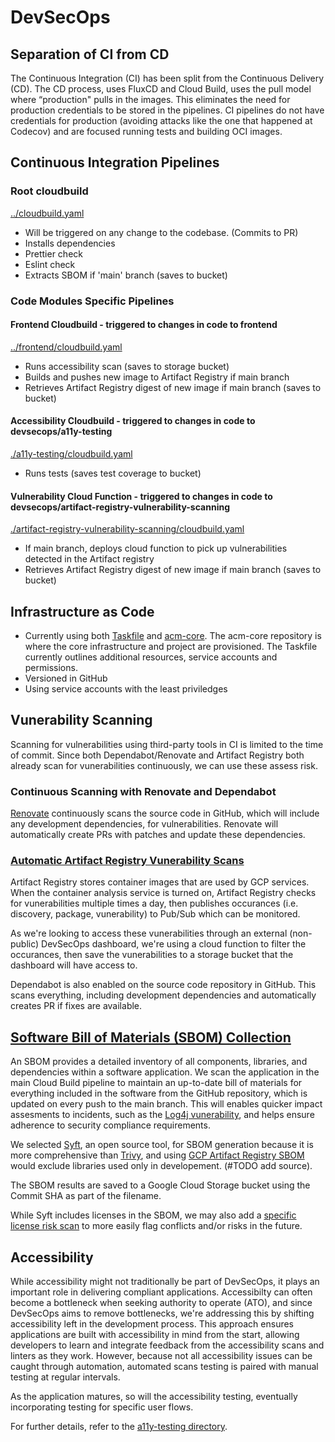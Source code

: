 # DevSecOps

<!-- ## IDE Plugins and Tools

### Eslint Security and Accessibility Plugin

TBC

### axe-core Accessibility Plugin

TBC -->

## Separation of CI from CD

The Continuous Integration (CI) has been split from the Continuous Delivery (CD). The CD process, uses FluxCD and Cloud Build, uses the pull model where “production" pulls in the images. This eliminates the need for production credentials to be stored in the pipelines. CI pipelines do not have credentials for production (avoiding attacks like the one that happened at Codecov) and are focused running tests and building OCI images.

## Continuous Integration Pipelines

### Root cloudbuild

[../cloudbuild.yaml](../cloudbuild.yaml)
- Will be triggered on any change to the codebase. (Commits to PR)
- Installs dependencies
- Prettier check
- Eslint check
- Extracts SBOM if 'main' branch (saves to bucket)

### Code Modules Specific Pipelines

#### Frontend Cloudbuild - triggered to changes in code to frontend

[../frontend/cloudbuild.yaml](../frontend/cloudbuild.yaml)
- Runs accessibility scan (saves to storage bucket)
- Builds and pushes new image to Artifact Registry if main branch 
- Retrieves Artifact Registry digest of new image if main branch (saves to bucket)

#### Accessibility Cloudbuild - triggered to changes in code to devsecops/a11y-testing

[./a11y-testing/cloudbuild.yaml](./a11y-testing/cloudbuild.yaml)
- Runs tests (saves test coverage to bucket)


#### Vulnerability Cloud Function - triggered to changes in code to devsecops/artifact-registry-vulnerability-scanning

[./artifact-registry-vulnerability-scanning/cloudbuild.yaml](./artifact-registry-vulnerability-scanning/cloudbuild.yaml)
- If main branch, deploys cloud function to pick up vulnerabilities detected in the Artifact registry
- Retrieves Artifact Registry digest of new image if main branch (saves to bucket)

## Infrastructure as Code

- Currently using both [Taskfile](../Taskfile.yaml) and [acm-core](https://github.com/PHACDataHub/acm-core/tree/main/DMIA-PHAC/Experimentation/ph-peliasgeocoderdeploy). The acm-core repository is where the core infrastructure and project are provisioned. The Taskfile currently outlines additional resources, service accounts and permissions.
- Versioned in GitHub
- Using service accounts with the least priviledges

## Vunerability Scanning

Scanning for vulnerabilities using third-party tools in CI is limited to the time of commit. Since both Dependabot/Renovate and Artifact Registry both already scan for vunerabilities continuously, we can use these assess risk.

### Continuous Scanning with Renovate and Dependabot

[Renovate](https://docs.renovatebot.com/) continuously scans the source code in GitHub, which will include any development dependencies, for vulnerabilities. Renovate will automatically create PRs with patches and update these dependencies.

### [Automatic Artifact Registry Vunerability Scans](./artifact-registry-vulnerability-scanning)

Artifact Registry stores container images that are used by GCP services. When the container analysis service is turned on, Artifact Registry checks for vunerabilities multiple times a day, then publishes occurances (i.e. discovery, package, vunerability) to Pub/Sub which can be monitored.

As we're looking to access these vunerabilities through an external (non-public) DevSecOps dashboard, we're using a cloud function to filter the occurances, then save the vunerabilities to a storage bucket that the dashboard will have access to.

Dependabot is also enabled on the source code repository in GitHub.  This scans everything, including development dependencies and automatically creates PR if fixes are available. 

<!-- ## Code Quality and Code Reviews

TBA

- Main branch requires peer review before merge
- GitHub actions ensure complys with linting and code quality checks (CodeQL)

## Deployment Frequency - Enabled with Test Coverage

TBA -->

## [Software Bill of Materials (SBOM) Collection](./sbom)

An SBOM provides a detailed inventory of all components, libraries, and dependencies within a software application. We scan the application in the main Cloud Build pipeline to maintain an up-to-date bill of materials for everything included in the software from the GitHub repository, which is updated on every push to the main branch. This will enables quicker impact assesments to incidents, such as the [Log4j vunerability](https://en.wikipedia.org/wiki/Log4Shell), and helps ensure adherence to security compliance requirements.

We selected [Syft](https://github.com/anchore/syft), an open source tool, for SBOM generation because it is more comprehensive than [Trivy](https://aquasecurity.github.io/trivy/v0.33/docs/sbom/), and using [GCP Artifact Registry SBOM](https://cloud.google.com/artifact-analysis/docs/sbom-overview) would exclude libraries used only in developement. (#TODO add source).

The SBOM results are saved to a Google Cloud Storage bucket using the Commit SHA as part of the filename.

While Syft includes licenses in the SBOM, we may also add a [specific license risk scan](https://aquasecurity.github.io/trivy/v0.47/docs/scanner/license/) to more easily flag conflicts and/or risks in the future.

## Accessibility

While accessibility might not traditionally be part of DevSecOps, it plays an important role in delivering compliant applications. Accessibilty can often become a bottleneck when seeking authority to operate (ATO), and since DevSecOps aims to remove bottlenecks, we're addressing this by shifting accessibility left in the development process. This approach ensures applications are built with accessibility in mind from the start, allowing developers to learn and integrate feedback from the accessibility scans and linters as they work. However, because not all accessibility issues can be caught through automation, automated scans testing is paired with manual testing at regular intervals.

As the application matures, so will the accessibility testing, eventually incorporating testing for specific user flows.

For further details, refer to the [a11y-testing directory](./a11y-testing/).
